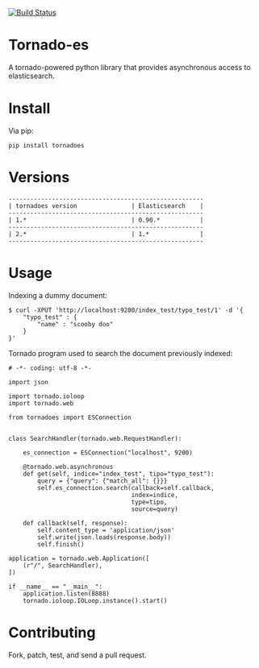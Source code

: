 [![Build Status](https://secure.travis-ci.org/globocom/tornado-es.png?branch=master)](https://travis-ci.org/globocom/tornado-es)

Tornado-es
==========

A tornado-powered python library that provides asynchronous access to elasticsearch.

Install
=======

Via pip:

    pip install tornadoes

Versions
========

    ------------------------------------------------------
    | tornadoes version               | Elasticsearch    |
    ------------------------------------------------------
    | 1.*                             | 0.90.*           |
    ------------------------------------------------------
    | 2.*                             | 1.*              |
    ------------------------------------------------------

Usage
=====

Indexing a dummy document:

    $ curl -XPUT 'http://localhost:9200/index_test/typo_test/1' -d '{
        "typo_test" : {
            "name" : "scooby doo"
        }
    }'

Tornado program used to search the document previously indexed:

    # -*- coding: utf-8 -*-

    import json

    import tornado.ioloop
    import tornado.web

    from tornadoes import ESConnection


    class SearchHandler(tornado.web.RequestHandler):

        es_connection = ESConnection("localhost", 9200)

        @tornado.web.asynchronous
        def get(self, indice="index_test", tipo="typo_test"):
            query = {"query": {"match_all": {}}}
            self.es_connection.search(callback=self.callback,
                                      index=indice,
                                      type=tipo,
                                      source=query)

        def callback(self, response):
            self.content_type = 'application/json'
            self.write(json.loads(response.body))
            self.finish()

    application = tornado.web.Application([
        (r"/", SearchHandler),
    ])

    if __name__ == "__main__":
        application.listen(8888)
        tornado.ioloop.IOLoop.instance().start()

Contributing
============

Fork, patch, test, and send a pull request.
